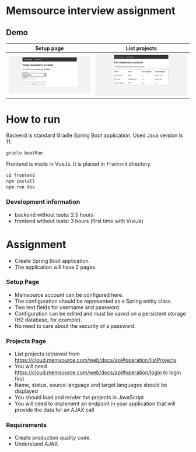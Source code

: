 # Memsource interview assignment



## Demo

| Setup page                                           | List projects                  |
|------------------------------------------------------|-------------------------|
| [![img_2.png](demo-setup-account.png)](demo-setup-account.png) | [![img_1.png](demo-list-projects.png)](demo-list-projects.png) |


# How to run

Backend is standard Gradle Spring Boot application. Used Java version is 11.

```
gradle bootRun
```

Frontend is made in VueJs. It is placed in `frontend` directory.

```
cd frontend
npm install
npm run dev
```


### Development information
- backend without tests: 2.5 hours
- frontend without tests: 3 hours (first time with VueJs)

# Assignment
- Create Spring Boot application.
- The application will have 2 pages.

### Setup Page
- Memsource account can be configured here.
- The configuration should be represented as a Spring entity class.
- Two text fields for username and password.
- Configuration can be edited and must be saved on a persistent storage (H2 database, for example).
- No need to care about the security of a password.

### Projects Page
- List projects retrieved from https://cloud.memsource.com/web/docs/api#operation/listProjects
- You will need https://cloud.memsource.com/web/docs/api#operation/login to login first
- Name, status, source language and target languages should be displayed
- You should load and render the projects in JavaScript
- You will need to implement an endpoint in your application that will provide the data for an AJAX call


### Requirements
- Create production quality code.
- Understand AJAX.